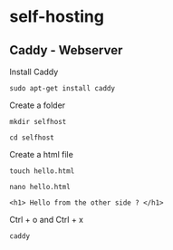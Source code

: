 # self-hosting

## Caddy - Webserver
Install Caddy

```
sudo apt-get install caddy
```

Create a folder 

```
mkdir selfhost
```

```
cd selfhost
```

Create a html file

```
touch hello.html
```
```
nano hello.html
```
```
<h1> Hello from the other side ? </h1>
```
Ctrl + o and Ctrl + x

```
caddy
```

